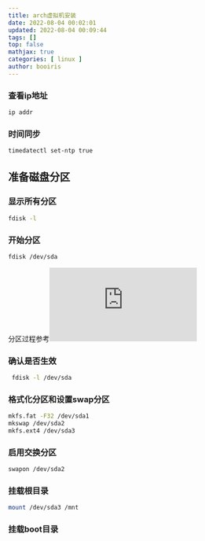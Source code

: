 ```yaml
---
title: arch虚拟机安装 
date: 2022-08-04 00:02:01 
updated: 2022-08-04 00:09:44
tags: [] 
top: false
mathjax: true
categories: [ linux ]
author: booiris
---
```


### 查看ip地址

```bash
ip addr
```

### 时间同步

```bash
timedatectl set-ntp true
```

## 准备磁盘分区

### 显示所有分区

```bash
fdisk -l
```

### 开始分区

```bash
fdisk /dev/sda
```

分区过程参考![网址](https://ericclose.github.io/Installing-Arch-as-a-guest-with-UEFI-and-GPT.html#arch-chroot)

### 确认是否生效

```bash
 fdisk -l /dev/sda
```

### 格式化分区和设置swap分区

```bash
mkfs.fat -F32 /dev/sda1
mkswap /dev/sda2
mkfs.ext4 /dev/sda3 
```

### 启用交换分区

```bash
swapon /dev/sda2
```

### 挂载根目录

```bash
mount /dev/sda3 /mnt
```

### 挂载boot目录

```bash

```